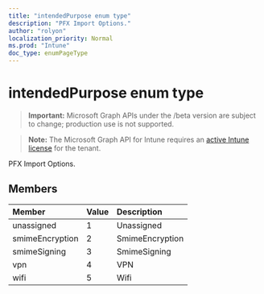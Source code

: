 ```yaml
---
title: "intendedPurpose enum type"
description: "PFX Import Options."
author: "rolyon"
localization_priority: Normal
ms.prod: "Intune"
doc_type: enumPageType
---
```


# intendedPurpose enum type

> **Important:** Microsoft Graph APIs under the /beta version are subject to change; production use is not supported.

> **Note:** The Microsoft Graph API for Intune requires an [active Intune license](https://go.microsoft.com/fwlink/?linkid=839381) for the tenant.

PFX Import Options.

## Members
|Member|Value|Description|
|:---|:---|:---|
|unassigned|1|Unassigned|
|smimeEncryption|2|SmimeEncryption|
|smimeSigning|3|SmimeSigning|
|vpn|4|VPN|
|wifi|5|Wifi|




